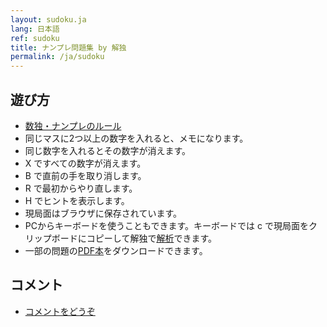 ```yaml
---
layout: sudoku.ja
lang: 日本語
ref: sudoku
title: ナンプレ問題集 by 解独
permalink: /ja/sudoku
---
```


## 遊び方

- [数独・ナンプレのルール](./rule)
- 同じマスに2つ以上の数字を入れると、メモになります。
- 同じ数字を入れるとその数字が消えます。
- X ですべての数字が消えます。
- B で直前の手を取り消します。
- R で最初からやり直します。
- H でヒントを表示します。
- 現局面はブラウザに保存されています。
- PCからキーボードを使うこともできます。キーボードでは c で現局面をクリップボードにコピーして解独で[解析](specified)できます。
- 一部の問題の[PDF本](book)をダウンロードできます。

## コメント

- [コメントをどうぞ](comment)
